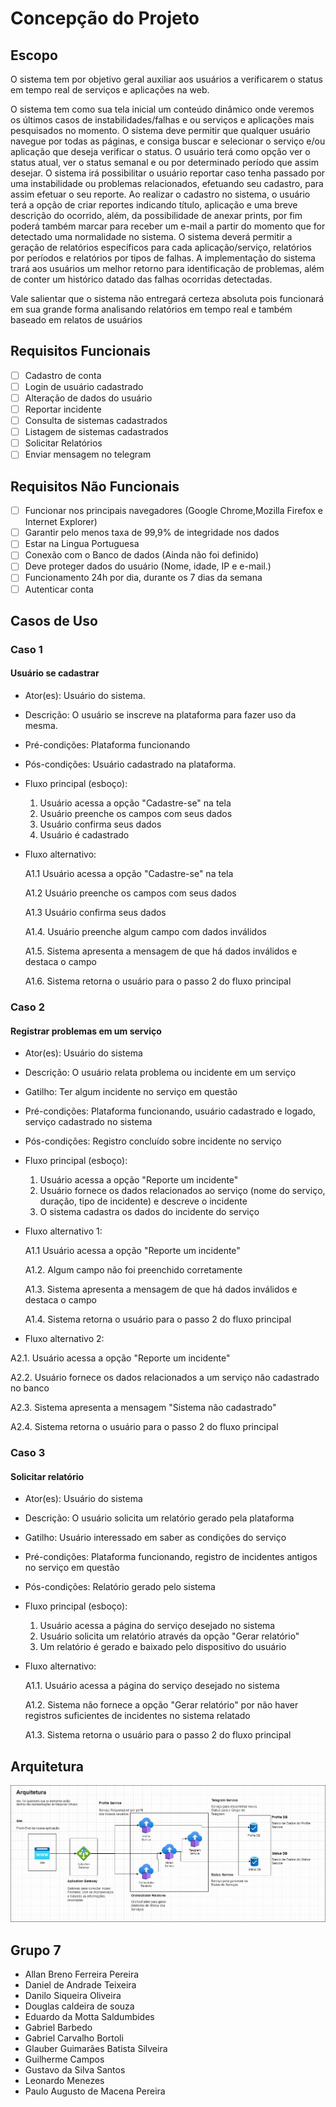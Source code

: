 # Concepção do Projeto

## Escopo

O sistema tem por objetivo geral auxiliar aos usuários a verificarem o status em tempo real de serviços e aplicações na web.

O sistema tem como sua tela inicial um conteúdo dinâmico onde veremos os últimos casos de instabilidades/falhas e ou serviços e aplicações mais pesquisados no momento.
O sistema deve permitir que qualquer usuário navegue por todas as páginas, e consiga buscar e selecionar o serviço e/ou aplicação que deseja verificar o status. O usuário terá como opção ver o status atual, ver o status semanal e ou por determinado período que assim desejar.
O sistema irá possibilitar o usuário reportar caso tenha passado por uma instabilidade ou problemas relacionados, efetuando seu cadastro, para assim efetuar o seu reporte.
Ao realizar o cadastro no sistema, o usuário terá a opção de criar reportes indicando título, aplicação e uma breve descrição do ocorrido, além, da possibilidade de anexar prints, por fim poderá também marcar para receber um e-mail a partir do momento que for detectado uma normalidade no sistema.
O sistema deverá permitir a geração de relatórios específicos para cada aplicação/serviço, relatórios por períodos e relatórios por tipos de falhas.
A implementação do sistema trará aos usuários um melhor retorno para identificação de problemas, além de conter um histórico datado das  falhas ocorridas detectadas.

Vale salientar que o sistema não entregará certeza absoluta pois funcionará em sua grande forma analisando relatórios em tempo real e também baseado em relatos de usuários



## Requisitos Funcionais


- [ ] Cadastro de conta
- [ ] Login de usuário cadastrado
- [ ] Alteração de dados do usuário
- [ ] Reportar incidente
- [ ] Consulta de sistemas cadastrados
- [ ] Listagem de sistemas cadastrados
- [ ] Solicitar Relatórios
- [ ] Enviar mensagem no telegram

## Requisitos Não Funcionais

- [ ] Funcionar nos principais navegadores (Google Chrome,Mozilla Firefox e Internet Explorer)
- [ ] Garantir pelo menos taxa de 99,9% de integridade nos dados 
- [ ] Estar na Lingua Portuguesa 
- [ ] Conexão com o Banco de dados (Ainda não foi definido)
- [ ] Deve proteger dados do usuário (Nome, idade, IP e e-mail.)
- [ ] Funcionamento 24h por dia, durante os 7 dias da semana
- [ ] Autenticar conta

## Casos de Uso 

### Caso 1
#### Usuário se cadastrar 
- Ator(es): Usuário do sistema.
- Descrição: O usuário se inscreve na plataforma para fazer uso da mesma.
- Pré-condições: Plataforma funcionando
- Pós-condições: Usuário cadastrado na plataforma.
- Fluxo principal (esboço): 
  1. Usuário acessa a opção "Cadastre-se" na tela
  2. Usuário preenche os campos com seus dados
  3. Usuário confirma seus dados 
  4. Usuário é cadastrado

- Fluxo alternativo:

  A1.1  Usuário acessa a opção "Cadastre-se" na tela

  A1.2  Usuário preenche os campos com seus dados

  A1.3  Usuário confirma seus dados 

  A1.4. Usuário preenche algum campo com dados inválidos

  A1.5. Sistema apresenta a mensagem de que há dados inválidos e destaca o campo 

  A1.6. Sistema retorna o usuário para o passo 2 do fluxo principal

### Caso 2
#### Registrar problemas em um serviço 
- Ator(es): Usuário do sistema
- Descrição: O usuário relata problema ou incidente em um serviço
- Gatilho: Ter algum incidente no serviço em questão
- Pré-condições: Plataforma funcionando, usuário cadastrado e logado, serviço cadastrado no sistema
- Pós-condições: Registro concluído sobre incidente no serviço
- Fluxo principal (esboço):
  1. Usuário acessa a opção "Reporte um incidente"
  2. Usuário fornece os dados relacionados ao serviço (nome do serviço, duração, tipo de incidente) e descreve o incidente
  3. O sistema cadastra os dados do incidente do serviço

- Fluxo alternativo 1:

  A1.1  Usuário acessa a opção "Reporte um incidente"

  A1.2. Algum campo não foi preenchido corretamente

  A1.3. Sistema apresenta a mensagem de que há dados inválidos e destaca o campo 

  A1.4. Sistema retorna o usuário para o passo 2 do fluxo principal

 - Fluxo alternativo 2:

  A2.1. Usuário acessa a opção "Reporte um incidente"

  A2.2. Usuário fornece os dados relacionados a um serviço não cadastrado no banco

  A2.3. Sistema apresenta a mensagem "Sistema não cadastrado"

  A2.4. Sistema retorna o usuário para o passo 2 do fluxo principal

### Caso 3
#### Solicitar relatório
- Ator(es): Usuário do sistema
- Descrição: O usuário solicita um relatório gerado pela plataforma
- Gatilho: Usuário interessado em saber as condições do serviço
- Pré-condições: Plataforma funcionando, registro de incidentes antigos no serviço em questão
- Pós-condições: Relatório gerado pelo sistema
- Fluxo principal (esboço):
  1. Usuário acessa a página do serviço desejado no sistema
  2. Usuário solicita um relatório através da opção "Gerar relatório"
  3. Um relatório é gerado e baixado pelo dispositivo do usuário

- Fluxo alternativo:

  A1.1. Usuário acessa a página do serviço desejado no sistema

  A1.2. Sistema não fornece a opção "Gerar relatório" por não haver registros suficientes de incidentes no sistema relatado

  A1.3. Sistema retorna o usuário para o passo 2 do fluxo principal


## Arquitetura

![Arquitetura v1.0.2](https://github.com/meajudaaqui/documentacao/blob/main/imagens/arquitetura-v1.0.2.png?raw=true)

## Grupo 7 
- Allan Breno Ferreira Pereira
- Daniel de Andrade Teixeira
- Danilo Siqueira Oliveira
- Douglas caldeira de souza
- Eduardo da Motta Saldumbides
- Gabriel Barbedo
- Gabriel Carvalho Bortoli
- Glauber Guimarães Batista Silveira
- Guilherme Campos
- Gustavo da Silva Santos
- Leonardo Menezes
- Paulo Augusto de Macena Pereira

